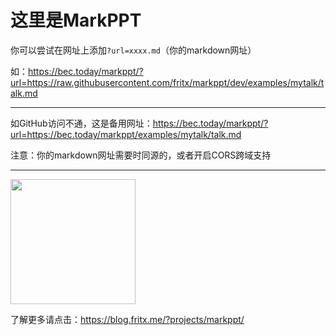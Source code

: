 # 这里是MarkPPT

你可以尝试在网址上添加`?url=xxxx.md`（你的markdown网址）

如：https://bec.today/markppt/?url=https://raw.githubusercontent.com/fritx/markppt/dev/examples/mytalk/talk.md

---

如GitHub访问不通，这是备用网址：https://bec.today/markppt/?url=https://bec.today/markppt/examples/mytalk/talk.md

注意：你的markdown网址需要时同源的，或者开启CORS跨域支持

---

<img width=200 src=https://blog.fritx.me/p/projects/markppt/artwork/icon_400x400.png>

了解更多请点击：https://blog.fritx.me/?projects/markppt/
